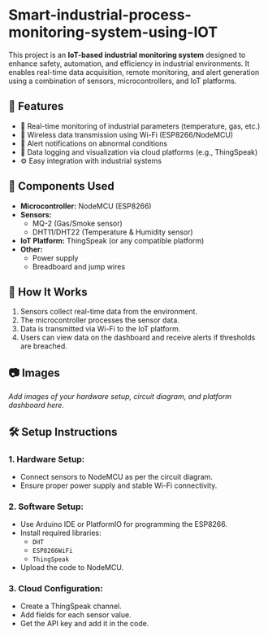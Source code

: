 # Smart-industrial-process-monitoring-system-using-IOT

This project is an **IoT-based industrial monitoring system** designed to enhance safety, automation, and efficiency in industrial environments. It enables real-time data acquisition, remote monitoring, and alert generation using a combination of sensors, microcontrollers, and IoT platforms.

## 🚀 Features

- 📡 Real-time monitoring of industrial parameters (temperature, gas, etc.)
- 📲 Wireless data transmission using Wi-Fi (ESP8266/NodeMCU)
- 🔔 Alert notifications on abnormal conditions
- 💾 Data logging and visualization via cloud platforms (e.g., ThingSpeak)
- ⚙️ Easy integration with industrial systems

## 🧰 Components Used

- **Microcontroller:** NodeMCU (ESP8266)
- **Sensors:**
  - MQ-2 (Gas/Smoke sensor)
  - DHT11/DHT22 (Temperature & Humidity sensor)
- **IoT Platform:** ThingSpeak (or any compatible platform)
- **Other:**
  - Power supply
  - Breadboard and jump wires

## 🔧 How It Works

1. Sensors collect real-time data from the environment.
2. The microcontroller processes the sensor data.
3. Data is transmitted via Wi-Fi to the IoT platform.
4. Users can view data on the dashboard and receive alerts if thresholds are breached.


## 📷 Images

*Add images of your hardware setup, circuit diagram, and platform dashboard here.*

## 🛠️ Setup Instructions

### 1. Hardware Setup:
- Connect sensors to NodeMCU as per the circuit diagram.
- Ensure proper power supply and stable Wi-Fi connectivity.

### 2. Software Setup:
- Use Arduino IDE or PlatformIO for programming the ESP8266.
- Install required libraries:
  - `DHT`
  - `ESP8266WiFi`
  - `ThingSpeak`
- Upload the code to NodeMCU.

### 3. Cloud Configuration:
- Create a ThingSpeak channel.
- Add fields for each sensor value.
- Get the API key and add it in the code.




